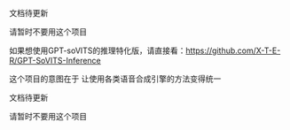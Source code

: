 文档待更新

请暂时不要用这个项目

如果想使用GPT-soVITS的推理特化版，请直接看：https://github.com/X-T-E-R/GPT-SoVITS-Inference

这个项目的意图在于 让使用各类语音合成引擎的方法变得统一


文档待更新

请暂时不要用这个项目
